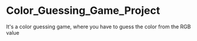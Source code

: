# Color_Guessing_Game_Project
It's a color guessing game, where you have to guess the color from the RGB value
